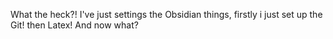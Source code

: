 What the heck?! I've just settings the Obsidian things, firstly i just set up the Git! then Latex!
And now what?